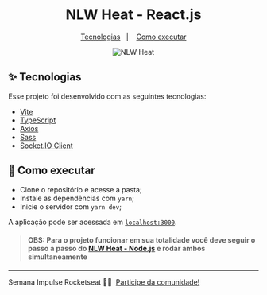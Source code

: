 <h1 align="center">NLW Heat - React.js</h1>

<p align="center">
  <a href="#-tecnologias">Tecnologias</a>&nbsp;&nbsp;&nbsp;|&nbsp;&nbsp;&nbsp;
  <a href="#-como-executar">Como executar</a>
</p>

<p align="center">
  <img src="https://img.shields.io/static/v1?label=NLW&message=Heat&color=8257E5&labelColor=000000" alt="NLW Heat" />
</p>

## ✨ Tecnologias

Esse projeto foi desenvolvido com as seguintes tecnologias:

- [Vite](https://vitejs.dev/)
- [TypeScript](https://www.typescriptlang.org/)
- [Axios](https://axios-http.com/)
- [Sass](https://sass-lang.com/)
- [Socket.IO Client](https://socket.io/docs/v4/client-initialization/)

## 🚀 Como executar

- Clone o repositório e acesse a pasta;
- Instale as dependências com `yarn`;
- Inicie o servidor com `yarn dev`;

A aplicação pode ser acessada em [`localhost:3000`](http://localhost:3000).

> #### OBS: Para o projeto funcionar em sua totalidade você deve seguir o passo a passo do [NLW Heat - Node.js](https://github.com/mateus-azevedo/nlw-heat-trilha-node) e rodar ambos simultaneamente

---

Semana Impulse Rocketseat 👋🏻 &nbsp;[Participe da comunidade!](https://discordapp.com/invite/gCRAFhc)
